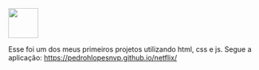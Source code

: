 <img src="https://github.com/pedrohlopesnvp/netflix/assets/85568654/9e08350b-00d9-42eb-92eb-1cea2c3581a9" width="60px" heigh="20px">

Esse foi um dos meus primeiros projetos utilizando html, css e js. Segue a aplicação: https://pedrohlopesnvp.github.io/netflix/
